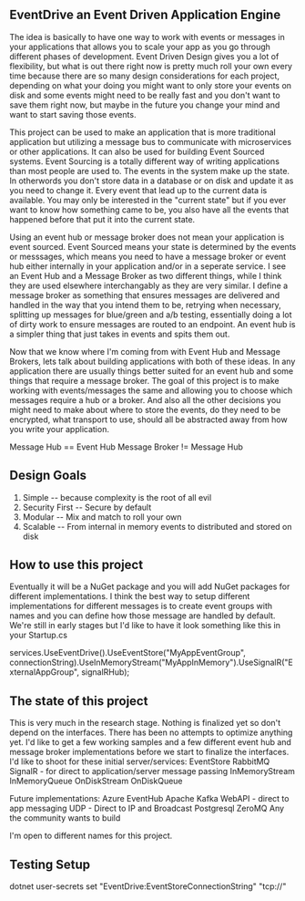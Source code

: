 ## EventDrive an Event Driven Application Engine
The idea is basically to have one way to work with events or messages in your applications that allows you to scale your app as you go through different phases of development. Event Driven Design gives you a lot of flexibility, but what is out there right now is pretty much roll your own every time because there are so many design considerations for each project, depending on what your doing you might want to only store your events on disk and some events might need to be really fast and you don't want to save them right now, but maybe in the future you change your mind and want to start saving those events.

This project can be used to make an application that is more traditional application but utilizing a message bus to communicate with microservices or other applications. It can also be used for building Event Sourced systems. Event Sourcing is a totally different way of writing applications than most people are used to. The events in the system make up the state. In otherwords you don't store data in a database or on disk and update it as you need to change it. Every event that lead up to the current data is available. You may only be interested in the "current state" but if you ever want to know how something came to be, you also have all the events that happened before that put it into the current state.

Using an event hub or message broker does not mean your application is event sourced. Event Sourced means your state is determined by the events or messsages, which means you need to have a message broker or event hub either internally in your application and/or in a seperate service. I see an Event Hub and a Message Broker as two different things, while I think they are used elsewhere interchangably as they are very similar. I define a message broker as something that ensures messages are delivered and handled in the way that you intend them to be, retrying when necessary, splitting up messages for blue/green and a/b testing, essentially doing a lot of dirty work to ensure messages are routed to an endpoint. An event hub is a simpler thing that just takes in events and spits them out.

Now that we know where I'm coming from with Event Hub and Message Brokers, lets talk about building applications with both of these ideas. In any application there are usually things better suited for an event hub and some things that require a message broker. The goal of this project is to make working with events/messages the same and allowing you to choose which messages require a hub or a broker. And also all the other decisions you might need to make about where to store the events, do they need to be encrypted, what transport to use, should all be abstracted away from how you write your application.

Message Hub == Event Hub
Message Broker != Message Hub

## Design Goals
1. Simple -- because complexity is the root of all evil
2. Security First -- Secure by default
3. Modular -- Mix and match to roll your own
4. Scalable -- From internal in memory events to distributed and stored on disk

## How to use this project
Eventually it will be a NuGet package and you will add NuGet packages for different implementations. I think the best way to setup different implementations for different messages is to create event groups with names and you can define how those message are handled by default. We're still in early stages but I'd like to have it look something like this in your Startup.cs

services.UseEventDrive().UseEventStore("MyAppEventGroup", connectionString).UseInMemoryStream("MyAppInMemory").UseSignalR("ExternalAppGroup", signalRHub);



## The state of this project
This is very much in the research stage. Nothing is finalized yet so don't depend on the interfaces. There has been no attempts to optimize anything yet. I'd like to get a few working samples and a few different event hub and message broker implementations before we start to finalize the interfaces. I'd like to shoot for these initial server/services:
EventStore
RabbitMQ
SignalR - for direct to application/server message passing
InMemoryStream
InMemoryQueue
OnDiskStream
OnDiskQueue

Future implementations:
Azure EventHub
Apache Kafka
WebAPI - direct to app messaging
UDP - Direct to IP and Broadcast
Postgresql
ZeroMQ
Any the community wants to build

I'm open to different names for this project.

## Testing Setup
dotnet user-secrets set "EventDrive:EventStoreConnectionString" "tcp://<Your connection string>"
